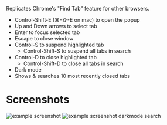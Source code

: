 Replicates Chrome's "Find Tab" feature for other browsers.

- Control-Shift-E (⌘-⇧-E on mac) to open the popup
- Up and Down arrows to select tab
- Enter to focus selected tab
- Escape to close window
- Control-S to suspend highlighted tab
    - Control-Shift-S to suspend all tabs in search
- Control-D to close highlighted tab
    - Control-Shift-D to close all tabs in search
- Dark mode
- Shows & searches 10 most recently closed tabs

# Screenshots

![example screenshot](<screenshots/Screenshot 2025-03-02 at 11.12.57 PM.png>)
![example screenshot darkmode search](<screenshots/Screenshot 2025-03-02 at 11.13.22 PM.png>)
